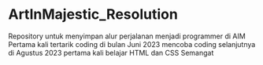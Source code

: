# ArtInMajestic_Resolution
Repository untuk menyimpan alur perjalanan menjadi programmer di AIM
Pertama kali tertarik coding di bulan Juni 2023
mencoba coding selanjutnya di Agustus 2023
pertama kali belajar HTML dan CSS
Semangat
